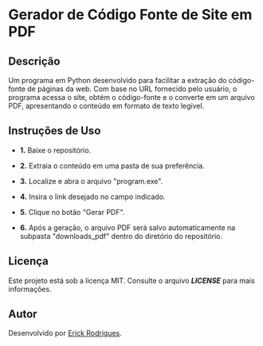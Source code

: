 # Gerador de Código Fonte de Site em PDF

## Descrição

Um programa em Python desenvolvido para facilitar a extração do código-fonte de páginas da web. Com base no URL fornecido pelo usuário, o programa acessa o site, obtém o código-fonte e o converte em um arquivo PDF, apresentando o conteúdo em formato de texto legível.

## Instruções de Uso

* **1.** Baixe o repositório.

* **2.** Extraia o conteúdo em uma pasta de sua preferência.

* **3.** Localize e abra o arquivo "program.exe".

* **4.** Insira o link desejado no campo indicado.

* **5.** Clique no botão "Gerar PDF".

* **6.** Após a geração, o arquivo PDF será salvo automaticamente na subpasta "downloads_pdf" dentro do diretório do repositório.

## Licença

Este projeto está sob a licença MIT. Consulte o arquivo ***LICENSE*** para mais informações.

## Autor

Desenvolvido por [Erick Rodrigues](https://github.com/erickki).